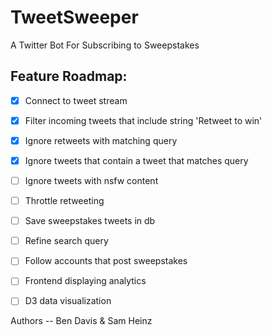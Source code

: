 # TweetSweeper

A Twitter Bot For Subscribing to Sweepstakes

## Feature Roadmap:

- [x] Connect to tweet stream
- [x] Filter incoming tweets that include string 'Retweet to win'
- [x] Ignore retweets with matching query
- [x] Ignore tweets that contain a tweet that matches query
- [ ] Ignore tweets with nsfw content
- [ ] Throttle retweeting
- [ ] Save sweepstakes tweets in db
- [ ] Refine search query
- [ ] Follow accounts that post sweepstakes
- [ ] Frontend displaying analytics
- [ ] D3 data visualization


Authors -- Ben Davis & Sam Heinz
